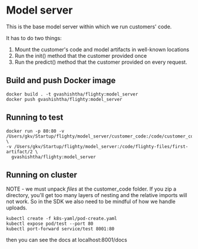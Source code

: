 # Model server

This is the base model server within which we run customers' code.

It has to do two things:
1. Mount the customer's code and model artifacts in well-known locations
1. Run the init() method that the customer provided once
1. Run the predict() method that the customer provided on every request.

## Build and push Docker image

```
docker build . -t gvashishtha/flighty:model_server
docker push gvashishtha/flighty:model_server
```

## Running to test

```
docker run -p 80:80 -v /Users/gkv/Startup/flighty/model_server/customer_code:/code/customer_code \
-v /Users/gkv/Startup/flighty/model_server:/code/flighty-files/first-artifact/2 \
  gvashishtha/flighty:model_server 
```

## Running on cluster

NOTE - we must unpack _files_ at the customer_code folder. If you zip a directory, you'll get too many
layers of nesting and the relative imports will not work. So in the SDK we also need to be mindful of how
we handle uploads.

```
kubectl create -f k8s-yaml/pod-create.yaml
kubectl expose pod/test --port 80
kubectl port-forward service/test 8001:80
```

then you can see the docs at localhost:8001/docs